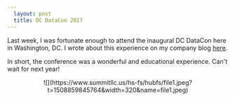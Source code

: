 ```yaml
---
  layout: post
  title: DC DataCon 2017
---
```


Last week, I was fortunate enough to attend the inaugural DC DataCon here in Washington, DC.  I wrote about this experience on my company blog [here](https://www.summitllc.us/blog/notes-from-this-years-dc-datacon).

In short, the conference was a wonderful and educational experience.  Can't wait for next year!

<center>
![](https://www.summitllc.us/hs-fs/hubfs/file1.jpeg?t=1508859845764&width=320&name=file1.jpeg)
</center>
